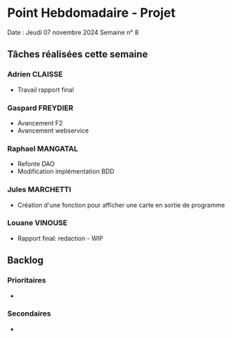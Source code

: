 # Point Hebdomadaire - Projet 

Date : Jeudi 07 novembre 2024
Semaine n° 8

## Tâches réalisées cette semaine

### Adrien CLAISSE
- Travail rapport final

### Gaspard FREYDIER 
- Avancement F2
- Avancement webservice

### Raphael MANGATAL
- Refonte DAO
- Modification implémentation BDD

### Jules MARCHETTI
- Création d'une fonction pour afficher une carte en sortie de programme

### Louane VINOUSE
- Rapport final: redaction - WIP

## Backlog

### Prioritaires
- 

### Secondaires
- 

